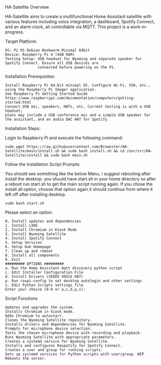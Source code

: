 HA-Satellite
Overview

HA-Satellite aims to create a multifunctional Home Assistant satellite with various features including voice integration, a dashboard, Spotify Connect, and an alarm clock, all controllable via MQTT. This project is a work-in-progress.

Target Platform:

    OS: Pi OS Debian Bookworm Minimal 64bit
    Device: Raspberry Pi 4 (4GB RAM)
    Testing Setup: USB headset for Wyoming and separate speaker for Spotify Connect. Ensure all USB devices are 
                   connected before powering on the Pi.

Installation
Prerequisites:

    Install Raspberry Pi 64-bit minimal OS. Configure Wi-Fi, SSH, etc., using the Raspberry Pi Imager application. 
    See Raspberry Pi Getting Started Guide https://www.raspberrypi.com/documentation/computers/getting-started.html
    Connect USB mic, speakers, HATs, etc. Current testing is with a USB headset; 
    plans may include a USB conference mic and a simple USB speaker for the assistant, and an audio DAC HAT for Spotify.

Installation Steps:

Login to Raspberry Pi and execute the following command:
  
    sudo wget https://raw.githubusercontent.com/Brownster/HA-Satellite/main/install.sh && sudo bash install.sh && cd /usr/src/HA-Satellite/install && sudo bash main.sh


Follow the Installation Script Prompts:

You should see something like the below Menu, i suggest rebooting after install the desktop. you should have start.sh 
in your home directory so after a reboot run start.sh to get the main script running again. If you chose the install all option, 
choose that option again it should continue from where it left off after installing desktop.

    
    sudo bash start.sh

Please select an option:

    0. Install updates and dependencies
    1. Install LXDE
    2. Install Chromium in Kiosk Mode
    3. Install Wyoming Satellite
    4. Install Spotify Connect
    5. Setup Services
    6. Setup Hub Homepage
    7. Clean up and reboot
    8. Install all components
    9. Exit
    ######### OPTIONS #########
    a. Run the Home Assistant mqtt discovery python script
    c. Edit Installer Configuration File
    d. Install Drivers (SEEED VOICE HAT)
    p. Run raspi-config to set desktop autologin and other settings
    s. Edit Python Scripts settings file
    Enter your choice (0-9 or a,c,d,p,s):


Script Functions

    Updates and upgrades the system.
    Installs Chromium in kiosk mode.
    Adds Chromium to autostart.
    Clones the Wyoming Satellite repository.
    Installs drivers and dependencies for Wyoming Satellite.
    Prompts for microphone device selection.
    Tests the chosen microphone device with recording and playback.
    Runs Wyoming Satellite with appropriate parameters.
    Creates a systemd service for Wyoming Satellite.
    Installs and configures Raspotify for Spotify Connect.
    Creates a user and group for running scripts.
    Sets up systemd services for Python scripts with user/group. WIP
    Reboots the server.
